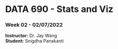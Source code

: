 # DATA 690 - Stats and Viz
### **Week 02 -** 02/07/2022
**Instructor:** Dr. Jay Wang <br/>
**Student:** Snigdha Panakanti
